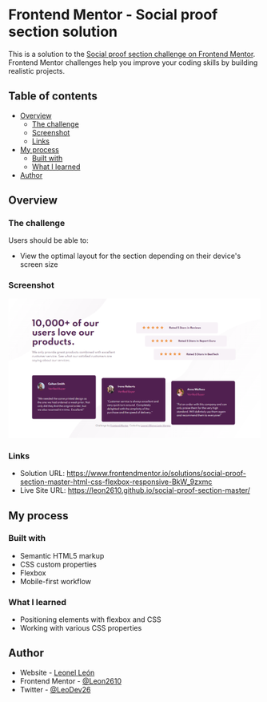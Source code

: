 # Frontend Mentor - Social proof section solution

This is a solution to the [Social proof section challenge on Frontend Mentor](https://www.frontendmentor.io/challenges/social-proof-section-6e0qTv_bA). Frontend Mentor challenges help you improve your coding skills by building realistic projects. 

## Table of contents

- [Overview](#overview)
  - [The challenge](#the-challenge)
  - [Screenshot](#screenshot)
  - [Links](#links)
- [My process](#my-process)
  - [Built with](#built-with)
  - [What I learned](#what-i-learned)
- [Author](#author)

## Overview

### The challenge

Users should be able to:

- View the optimal layout for the section depending on their device's screen size

### Screenshot

![](./images/screenshot.PNG)

### Links

- Solution URL: https://www.frontendmentor.io/solutions/social-proof-section-master-html-css-flexbox-responsive-BkW_9zxmc
- Live Site URL: https://leon2610.github.io/social-proof-section-master/

## My process

### Built with

- Semantic HTML5 markup
- CSS custom properties
- Flexbox
- Mobile-first workflow

### What I learned

* Positioning elements with flexbox and CSS
* Working with various CSS properties

## Author

- Website - [Leonel León](https://github.com/Leon2610)
- Frontend Mentor - [@Leon2610](https://www.frontendmentor.io/profile/Leon2610)
- Twitter - [@LeoDev26](https://twitter.com/LeoDev26)